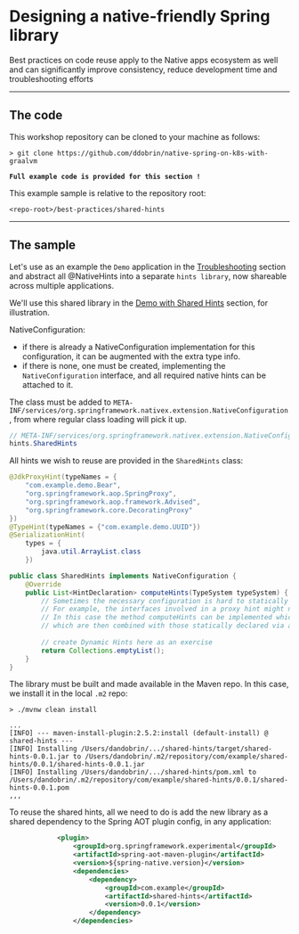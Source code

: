 # Designing a native-friendly Spring library

Best practices on code reuse apply to the Native apps ecosystem as well and can significantly
improve consistency, reduce development time and troubleshooting efforts

----
## The code

This workshop repository can be cloned to your machine as follows:
```shell
> git clone https://github.com/ddobrin/native-spring-on-k8s-with-graalvm
```

**`Full example code is provided for this section !`**

This example sample is relative to the repository root:
```shell
<repo-root>/best-practices/shared-hints
```
----

## The sample
Let's use as an example the `Demo` application in the [Troubleshooting](../troubleshooting/README.md) section and abstract all @NativeHints 
into a separate `hints library`, now shareable across multiple applications.

We'll use this shared library in the [Demo with Shared Hints](../demo-shared-hints/README.md) section, for illustration.

NativeConfiguration:
* if there is already a NativeConfiguration implementation for this configuration, it can be augmented with the extra type info. 
* if there is none, one must be created, implementing the `NativeConfiguration` interface, and all required native hints can be attached to it.

The class must be added to `META-INF/services/org.springframework.nativex.extension.NativeConfiguration`, from where regular class loading will pick it up.
```java
// META-INF/services/org.springframework.nativex.extension.NativeConfiguration
hints.SharedHints
```

All hints we wish to reuse are provided in the `SharedHints` class: 
```java
@JdkProxyHint(typeNames = {
    "com.example.demo.Bear",
    "org.springframework.aop.SpringProxy",
    "org.springframework.aop.framework.Advised",
    "org.springframework.core.DecoratingProxy"
})
@TypeHint(typeNames = {"com.example.demo.UUID"})
@SerializationHint(
    types = {
        java.util.ArrayList.class
    })

public class SharedHints implements NativeConfiguration {
	@Override
	public List<HintDeclaration> computeHints(TypeSystem typeSystem) {
        // Sometimes the necessary configuration is hard to statically declare and needs a more dynamic approach. 
        // For example, the interfaces involved in a proxy hint might need something to be checked beyond the simple presence of a class. 
        // In this case the method computeHints can be implemented which allows computation of hints in a more dynamic way, 
        // which are then combined with those statically declared via annotations
        
		// create Dynamic Hints here as an exercise
		return Collections.emptyList();
	}
}
```

The library must be built and made available in the Maven repo. In this case, we install it in the local `.m2` repo:
```shell
> ./mvnw clean install

...
[INFO] --- maven-install-plugin:2.5.2:install (default-install) @ shared-hints ---
[INFO] Installing /Users/dandobrin/.../shared-hints/target/shared-hints-0.0.1.jar to /Users/dandobrin/.m2/repository/com/example/shared-hints/0.0.1/shared-hints-0.0.1.jar
[INFO] Installing /Users/dandobrin/.../shared-hints/pom.xml to /Users/dandobrin/.m2/repository/com/example/shared-hints/0.0.1/shared-hints-0.0.1.pom
,,,
```

To reuse the shared hints, all we need to do is add the new library as a shared dependency to the Spring AOT plugin config, in any application:
```xml
            <plugin>
                <groupId>org.springframework.experimental</groupId>
                <artifactId>spring-aot-maven-plugin</artifactId>
                <version>${spring-native.version}</version>
                <dependencies>
                    <dependency>
                        <groupId>com.example</groupId>
                        <artifactId>shared-hints</artifactId>
                        <version>0.0.1</version>
                    </dependency>
                </dependencies>

```